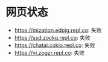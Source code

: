 # 网页状态
- https://mization.edpjg.repl.co: 失败
- https://ssd.zockq.repl.co: 失败
- https://chatai.cokio.repl.co: 失败
- https://vi.zogzr.repl.co: 失败
